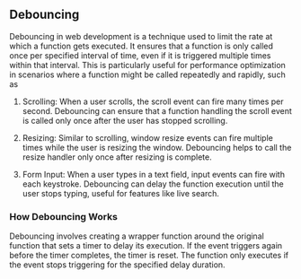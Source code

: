 ## Debouncing

Debouncing in web development is a technique used to limit the rate at which a function gets executed. It ensures that a function is only called once per specified interval of time, even if it is triggered multiple times within that interval. This is particularly useful for performance optimization in scenarios where a function might be called repeatedly and rapidly, such as

1. Scrolling: When a user scrolls, the scroll event can fire many times per second. Debouncing can ensure that a function handling the scroll event is called only once after the user has stopped scrolling.

2. Resizing: Similar to scrolling, window resize events can fire multiple times while the user is resizing the window. Debouncing helps to call the resize handler only once after resizing is complete.

3. Form Input: When a user types in a text field, input events can fire with each keystroke. Debouncing can delay the function execution until the user stops typing, useful for features like live search.

### How Debouncing Works

Debouncing involves creating a wrapper function around the original function that sets a timer to delay its execution. If the event triggers again before the timer completes, the timer is reset. The function only executes if the event stops triggering for the specified delay duration.